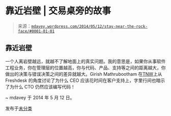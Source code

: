 <!--yml

分类：未分类

日期：2024-05-18 05:50:31

-->

# 靠近岩壁 | 交易桌旁的故事

> 来源：[`mdavey.wordpress.com/2014/05/12/stay-near-the-rock-face/#0001-01-01`](https://mdavey.wordpress.com/2014/05/12/stay-near-the-rock-face/#0001-01-01)

## 靠近岩壁

一个人离岩壁越远，就越不了解地面上的真实问题。我的意思是，如果你从事软件工程业务，你在管理层的位置越高，你与代码、产品、支持等之间的距离越大，你做出的决策与错误决策之间的差异就越大。Girish Mathrubootham 在[TNW](http://thenextweb.com/entrepreneur/2014/05/04/3-reasons-every-ceo-spend-time-customer-support/)上从 Freshdesk 的角度讨论了为什么 CEO 应该花时间在客户支持上，字里行间也暗示了为什么 CTO 仍然应该编写代码！

~ mdavey 于 2014 年 5 月 12 日。

发布于[未分类](https://mdavey.wordpress.com/category/uncategorized/)
